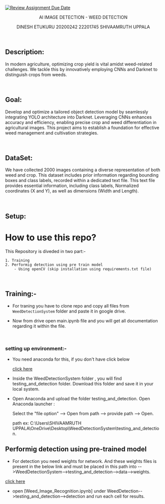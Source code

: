 [![Review Assignment Due Date](https://classroom.github.com/assets/deadline-readme-button-24ddc0f5d75046c5622901739e7c5dd533143b0c8e959d652212380cedb1ea36.svg)](https://classroom.github.com/a/foXtNvtG)


<p align="center"> AI IMAGE DETECTION - WEED DETECTION </p>
<p align="center"> DINESH ETUKURU 20200242 22201745 SHIVAAMRUTH UPPALA </p>

<br>

## Description:

In modern agriculture, optimizing crop yield is vital amidst weed-related challenges. We tackle this by innovatively employing CNNs and Darknet to distinguish crops from weeds. 

<br>



## Goal:

Develop and optimize a tailored object detection model by seamlessly integrating YOLO architecture into Darknet. Leveraging CNNs enhances accuracy and efficiency, enabling precise crop and weed differentiation in agricultural images. This project aims to establish a foundation for effective weed management and cultivation strategies.

<br>


## DataSet:

We have collected 2000 images containing a diverse representation of both weed and crop. This dataset includes prior information regarding bounding boxes and  class labels,  recorded within a dedicated text file. This text file provides essential information, including class labels, Normalized coordinates (X and Y), as well as dimensions (Width and Length).


<br>


## Setup:


  # How to use this repo?

  This Repository is diveded in two part:-

    1. Training 
    2. Performig detection using pre train model
        - Using openCV (skip installation using requirements.txt file)

<br>
 
## Training:-
 
 * For traning you have to clone repo and copy all files from `WeedDetectionSystem` folder and paste it in google drive.

 * Now from drive open main.ipynb file and you will get all documentation regarding it within the file.


<br>

### setting up environment:-

 * You need anaconda for this, if you don't have click below 

   [click here](httkaggps://www.anaconda.com/products/individual)

 * Inside the WeedDetectionSystem folder , you will find testing_and_detection folder. Download this folder and save it in your local system. 

 * Open Anaconda and upload the folder  testing_and_detection.
   Open Anaconda launcher : 

   Select the "file option" --> Open from path --> provide path --> Open. 

   path ex: C:\Users\SHIVAAMRUTH UPPALA\OneDrive\Desktop\WeedDetectionSystem\testing_and_detection.


## Performig detection using pre-trained model

  
  * For detection you need weights for network. And these weights files is present in the below link and must be placed in this path into -->WeedDetectionSystem-->testing_and_detection-->data-->weights. 

 [click here](https://drive.google.com/open?id=1-Aam2D-fqnwecbeHwa4rtzxtNjwcDkP6)

  * open [Weed_Image_Recognition.ipynb] under WeedDetection-->testing_and_detection-->detection and run each cell for results. 


